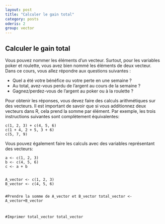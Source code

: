 ```yaml
---
layout: post
title: "Calculer le gain total"
category: posts
oderis: 2
group: vector
---
```


<h2>Calculer le gain total</h2>

Vous pouvez nommer les éléments d’un vecteur. Surtout, pour les variables poker et roulette, vous avez bien nommé les éléments de deux vecteur.
Dans ce cours, vous allez répondre aux questions suivantes :

- Quel a été votre bénéfice ou votre perte en une semaine ?
- Au total, avez-vous perdu de l’argent au cours de la semaine ?
- Gagnez/perdez-vous de l’argent au poker ou à la roulette ?

Pour obtenir les réponses, vous devez faire des calculs arithmétiques sur des vecteurs.
Il est important de savoir que si vous additionnez deux vecteurs dans R, cela prend la somme par élément. Par exemple, les trois instructions suivantes sont complètement équivalentes:

<pre><code>c(1, 2, 3) + c(4, 5, 6)
c(1 + 4, 2 + 5, 3 + 6)
c(5, 7, 9)</code></pre>

Vous pouvez également faire les calculs avec des variables représentant des vecteurs:

<pre><code>a <- c(1, 2, 3) 
b <- c(4, 5, 6)
c <- a + b</code></pre>

<html>
<head>
<meta http-equiv="Content-Type" content="text/html; charset=utf-8" />
<style>
.dcl__index-module__console--2YAI1, .dcl__index-module__editor--m_p4P {font-size: 15px !important; }
.lm_header .lm_tab .lm_title {font-size: 15px !important;}
.dcl__Button-module__extra-small--2toEt, .dcl__Button-module__small--1VJc5 {font-size: 15px;}
</style>
</head>
        <body>
            <script type="text/javascript" src="//cdn.datacamp.com/dcl-react.js.gz"></script>
            <div data-datacamp-exercise data-lang="r">
            <code data-type="sample-code">
A_vector <- c(1, 2, 3)
B_vector <- c(4, 5, 6)

#Prendre la somme de A_vector et B_vector
total_vector <- A_vector+B_vector
  
#Imprimer total_vector
total_vector
             
</code>
</div>
</body>
</html>
